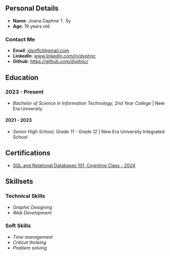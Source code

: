 ## Personal Details
- **Name**: Joana Daphne T. Sy
- **Age**: 19 years old

### Contact Me
- **Email**: jdsoffcl@gmail.com
- **LinkedIn**: www.linkedin.com/in/dvphnc
-  **Github**: https://github.com/dvphnc/

## Education

### 2023 - Present
- *Bachelor of Science in Information Technology, 2nd Year College* | New Era University
#### 2021 - 2023 
- *Senior High School, Grade 11 - Grade 12* | New Era University Integrated School

## Certifications
- [SQL and Relational Databases 101, Cognitive Class - 2024](https://courses.cognitiveclass.ai/certificates/fea1a489739a4b02ab4c9d266a0ade0f)

## Skillsets

### Technical Skills
- *Graphic Designing*
- *Web Development*
  
### Soft Skills
- *Time management*
- *Critical thinking*
- *Problem solving*
